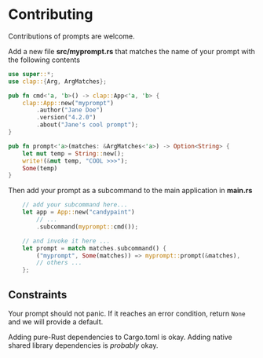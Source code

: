 # Contributing

Contributions of prompts are welcome.

Add a new file **src/myprompt.rs** that matches the name of your prompt with the 
following contents

```rust
use super::*;
use clap::{Arg, ArgMatches};

pub fn cmd<'a, 'b>() -> clap::App<'a, 'b> {
    clap::App::new("myprompt")
        .author("Jane Doe")
        .version("4.2.0")
        .about("Jane's cool prompt");
}

pub fn prompt<'a>(matches: &ArgMatches<'a>) -> Option<String> {
    let mut temp = String::new();
    write!(&mut temp, "COOL >>>");
    Some(temp)
}
```

Then add your prompt as a subcommand to the main application in **main.rs**

```rust 
    // add your subcommand here...
    let app = App::new("candypaint")
        // ...
        .subcommand(myprompt::cmd());

    // and invoke it here ...
    let prompt = match matches.subcommand() {
        ("myprompt", Some(matches)) => myprompt::prompt(&matches),
        // others ...
    };
```


## Constraints

Your prompt should not panic. If it reaches an error condition, return `None`
and we will provide a default.

Adding pure-Rust dependencies to Cargo.toml is okay. Adding native shared
library dependencies is _probably_ okay.

